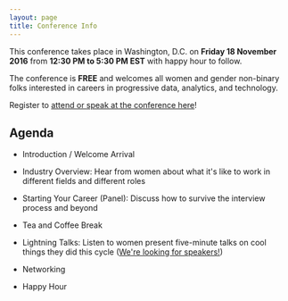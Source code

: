 ```yaml
---
layout: page
title: Conference Info 
---
```


This conference takes place in Washington, D.C. on **Friday 18 November 2016** from **12:30 PM to 5:30 PM EST** with happy hour to follow.

The conference is **FREE** and welcomes all women and gender non-binary folks interested in careers in progressive data, analytics, and technology.

Register to [attend or speak at the conference here](/register/)!

## Agenda

* Introduction / Welcome Arrival

* Industry Overview: Hear from women about what it's like to work in different fields and different roles
 
* Starting Your Career (Panel): Discuss how to survive the interview process and beyond

* Tea and Coffee Break

* Lightning Talks: Listen to women present five-minute talks on cool things they did this cycle ([We're looking for speakers!](register/))

* Networking

* Happy Hour
